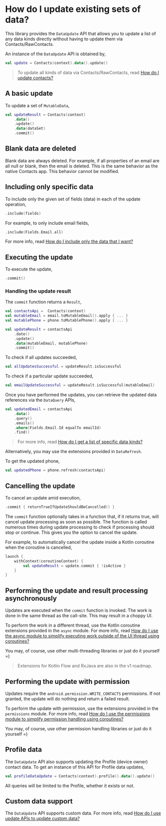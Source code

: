 # How do I update existing sets of data?

This library provides the `DataUpdate` API that allows you to update a list of any data kinds 
directly without having to update them via Contacts/RawContacts.

An instance of the `DataUpdate` API is obtained by,

```kotlin
val update = Contacts(context).data().update()
```

> To update all kinds of data via Contacts/RawContacts, read [How do I update contacts?](/howto/howto-update-contacts.md)

## A basic update

To update a set of `MutableData`,

```kotlin
val updateResult = Contacts(context)
    .data()
    .update()
    .data(dataSet)
    .commit()
```

## Blank data are deleted

Blank data are always deleted. For example, if all properties of an email are all null or blank, 
then the email is deleted. This is the same behavior as the native Contacts app. This behavior 
cannot be modified.

## Including only specific data

To include only the given set of fields (data) in each of the update operation,

```kotlin
.include(fields)
```

For example, to only include email fields,

```kotlin
.include(Fields.Email.all)
```

For more info, read [How do I include only the data that I want?](/howto/howto-include-only-desired-data.md)

## Executing the update

To execute the update,

```kotlin
.commit()
```

### Handling the update result

The `commit` function returns a `Result`,

```kotlin
val contactsApi =  Contacts(context)
val mutableEmail = email.toMutableEmail().apply { ... }
val mutablePhone = phone.toMutablePhone().apply { ... }

val updateResult = contactsApi
    .date()
    .update()
    .data(mutableEmail, mutablePhone)
    .commit()
```

To check if all updates succeeded,

```kotlin
val allUpdatesSuccessful = updateResult.isSuccessful
```

To check if a particular update succeeded,

```kotlin
val emailUpdateSuccessful = updateResult.isSuccessful(mutableEmail)
```

Once you have performed the updates, you can retrieve the updated data references via the 
`DataQuery` APIs,

```kotlin
val updatedEmail = contactsApi
    .data()
    .query()
    .emails()
    .where(Fields.Email.Id equalTo emailId)
    .find()
```

> For more info, read [How do I get a list of specific data kinds?](/howto/howto-query-data-sets.md)

Alternatively, you may use the extensions provided in `DataRefresh`.

To get the updated phone,

```kotlin
val updatedPhone = phone.refresh(contactsApi)
```

## Cancelling the update

To cancel an update amid execution,

```kotlin
.commit { returnTrueIfUpdateShouldBeCancelled() }
```

The `commit` function optionally takes in a function that, if it returns true, will cancel update
processing as soon as possible. The function is called numerous times during update processing to
check if processing should stop or continue. This gives you the option to cancel the update.

For example, to automatically cancel the update inside a Kotlin coroutine when the coroutine is cancelled,

```kotlin
launch {
    withContext(coroutineContext) {
        val updateResult = update.commit { !isActive }
    }
}
```

## Performing the update and result processing asynchronously

Updates are executed when the `commit` function is invoked. The work is done in the same thread as
the call-site. This may result in a choppy UI.

To perform the work in a different thread, use the Kotlin coroutine extensions provided in the `async` module.
For more info, read [How do I use the async module to simplify executing work outside of the UI thread using coroutines?](/howto/howto-use-api-with-async-execution.md)

You may, of course, use other multi-threading libraries or just do it yourself =)

> Extensions for Kotlin Flow and RxJava are also in the v1 roadmap.

## Performing the update with permission

Updates require the `android.permission.WRITE_CONTACTS` permissions. If not granted, the update 
will do nothing and return a failed result.

To perform the update with permission, use the extensions provided in the `permissions` module.
For more info, read [How do I use the permissions module to simplify permission handling using coroutines?](/howto/howto-use-api-with-permissions-handling.md)

You may, of course, use other permission handling libraries or just do it yourself =)

## Profile data

The `DataUpdate` API also supports updating the Profile (device owner) contact data. To get an 
instance of this API for Profile data updates,

```kotlin
val profileDataUpdate = Contacts(context).profile().data().update()
```

All queries will be limited to the Profile, whether it exists or not.

## Custom data support
 
The `DataUpdate` API supports custom data. For more info, read [How do I use update APIs to update custom data?](/howto/howto-update-custom-data.md)
